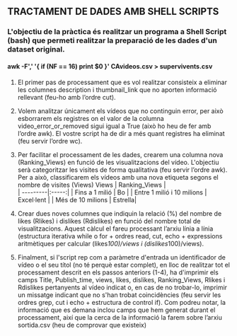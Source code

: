 ## TRACTAMENT DE DADES AMB SHELL SCRIPTS

### L'objectiu de la pràctica és realitzar un programa a Shell Script (bash) que permeti realitzar la preparació de les dades d'un dataset original.


#### awk -F',' '{ if (NF == 16) print $0 }' CAvideos.csv > supervivents.csv

<!-- lista ordenada -->
1. El primer pas de processament que es vol realitzar consisteix a eliminar les
columnes description i thumbnail_link que no aporten informació rellevant (feu-ho amb l’ordre cut).
    
2. Volem analitzar únicament els vídeos que no continguin error, per això esborrarem els registres on el valor de la columna video_error_or_removed sigui igual a True (això ho heu de fer amb l’ordre awk). El vostre script ha de dir a més quant registres ha eliminat (feu servir l’ordre wc).

3. Per facilitar el processament de les dades, crearem una columna nova (Ranking_Views) en funció de les visualitzacions del vídeo. L'objectiu serà categoritzar les visites de forma qualitativa (feu servir l’ordre awk). Per a això, classificarem els vídeos amb una nova etiqueta segons el nombre de visites (Views)
    Views      |  Ranking_Views  |  
    | ---------|:-----:| 
    | Fins a 1 milió | Bo | 
    | Entre 1 milió i 10 milions | Excel·lent | 
    | Més de 10 milions | Estrella|   

4. Crear dues noves columnes que indiquin la relació (%) del nombre de likes (Rlikes) i dislikes (Rdislikes) en funció del nombre total de visualitzacions. Aquest càlcul el fareu processant l’arxiu línia a línia (estructura iterativa while o for + ordres read, cut, echo + expressions aritmètiques per calcular (likes*100)/views i (dislikes*100)/views).

5. Finalment, si l'script rep com a paràmetre d'entrada un identificador de vídeo o el seu títol (no té perquè estar complet), en lloc de realitzar tot el processament descrit en els passos anteriors (1-4), ha d'imprimir els camps Title, Publish_time, views, likes, dislikes, Ranking_Views, Rlikes i Rdislikes pertanyents al vídeo indicat o, en cas de no trobar-lo, imprimir un missatge indicant que no s'han trobat coincidències (feu servir les ordres grep, cut i echo + estructura de control if). Com podreu notar, la informació que es demana inclou camps que hem generat durant el processament, així que la cerca de la informació la farem sobre l’arxiu sortida.csv (heu de comprovar que existeix)



